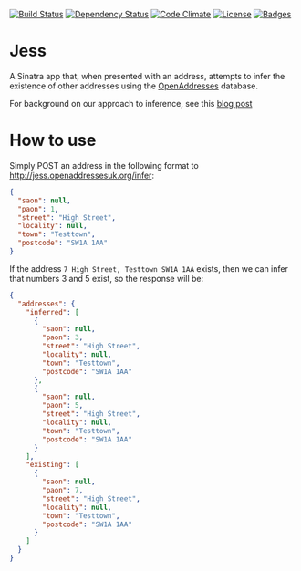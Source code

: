 [![Build Status](http://img.shields.io/travis/OpenAddressesUK/jess.svg)](https://travis-ci.org/OpenAddressesUK/jess) [![Dependency Status](http://img.shields.io/gemnasium/OpenAddressesUK/jess.svg)](https://gemnasium.com/OpenAddressesUK/jess) [![Code Climate](http://img.shields.io/codeclimate/github/OpenAddressesUK/jess.svg)](https://codeclimate.com/github/OpenAddressesUK/jess) [![License](http://img.shields.io/:license-mit-blue.svg)](http://OpenAddressesUK.mit-license.org) [![Badges](http://img.shields.io/:badges-5/5-ff6799.svg)](https://github.com/badges/badgerbadgerbadger)

# Jess

A Sinatra app that, when presented with an address, attempts to infer the existence of other addresses using the [OpenAddresses](https://alpha.openaddressesuk.org/) database.

For background on our approach to inference, see this [blog post](https://alpha.openaddressesuk.org/blog/2015/02/12/inference)

# How to use

Simply POST an address in the following format to http://jess.openaddressesuk.org/infer:

```JSON
{
  "saon": null,
  "paon": 1,
  "street": "High Street",
  "locality": null,
  "town": "Testtown",
  "postcode": "SW1A 1AA"
}
```

If the address `7 High Street, Testtown SW1A 1AA` exists, then we can infer that numbers 3 and 5 exist, so the response will be:

```JSON
{
  "addresses": {
    "inferred": [
      {
        "saon": null,
        "paon": 3,
        "street": "High Street",
        "locality": null,
        "town": "Testtown",
        "postcode": "SW1A 1AA"
      },
      {
        "saon": null,
        "paon": 5,
        "street": "High Street",
        "locality": null,
        "town": "Testtown",
        "postcode": "SW1A 1AA"
      }
    ],
    "existing": [
      {
        "saon": null,
        "paon": 7,
        "street": "High Street",
        "locality": null,
        "town": "Testtown",
        "postcode": "SW1A 1AA"
      }
    ]
  }
}
```
